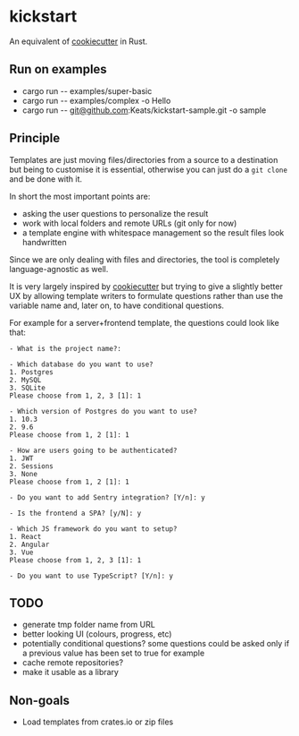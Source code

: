# kickstart

An equivalent of [cookiecutter](https://github.com/audreyr/cookiecutter)
in Rust.

## Run on examples

- cargo run -- examples/super-basic
- cargo run -- examples/complex -o Hello
- cargo run -- git@github.com:Keats/kickstart-sample.git -o sample

## Principle

Templates are just moving files/directories from a source to a destination but
being to customise it is essential, otherwise you can just do a `git clone` and be done with it.

In short the most important points are:

- asking the user questions to personalize the result
- work with local folders and remote URLs (git only for now)
- a template engine with whitespace management so the result files look handwritten

Since we are only dealing with files and directories, the tool is completely language-agnostic as well.

It is very largely inspired by [cookiecutter](https://github.com/audreyr/cookiecutter) but trying to
give a slightly better UX by allowing template writers to formulate questions rather than use the variable name
and, later on, to have conditional questions.

For example for a server+frontend template, the questions could look like that:

```text
- What is the project name?:

- Which database do you want to use?
1. Postgres
2. MySQL
3. SQLite
Please choose from 1, 2, 3 [1]: 1

- Which version of Postgres do you want to use?
1. 10.3
2. 9.6
Please choose from 1, 2 [1]: 1

- How are users going to be authenticated?
1. JWT
2. Sessions
3. None
Please choose from 1, 2 [1]: 1

- Do you want to add Sentry integration? [Y/n]: y

- Is the frontend a SPA? [y/N]: y

- Which JS framework do you want to setup?
1. React
2. Angular
3. Vue
Please choose from 1, 2, 3 [1]: 1

- Do you want to use TypeScript? [Y/n]: y
```

## TODO

- generate tmp folder name from URL
- better looking UI (colours, progress, etc)
- potentially conditional questions? some questions could be asked only if a previous value has been set to true
for example
- cache remote repositories?
- make it usable as a library

## Non-goals

- Load templates from crates.io or zip files
